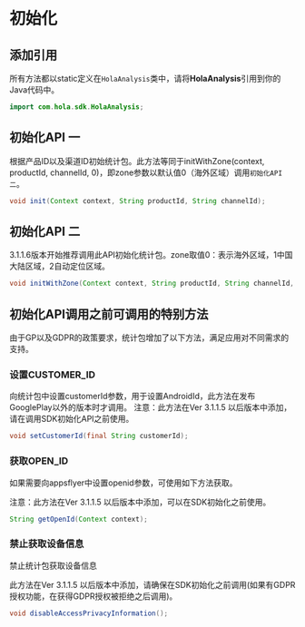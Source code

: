 # 初始化

## 添加引用
所有方法都以static定义在`HolaAnalysis`类中，请将**HolaAnalysis**引用到你的Java代码中。
```java
import com.hola.sdk.HolaAnalysis;
```

## 初始化API 一
根据产品ID以及渠道ID初始统计包。此方法等同于initWithZone(context, productId, channelId, 0)，即zone参数以默认值0（海外区域）调用`初始化API 二`。
```java
void init(Context context, String productId, String channelId);
```

## 初始化API 二
3.1.1.6版本开始推荐调用此API初始化统计包。zone取值0：表示海外区域，1中国大陆区域，2自动定位区域。
```java
void initWithZone(Context context, String productId, String channelId, int zone);
```

## 初始化API调用之前可调用的特别方法
由于GP以及GDPR的政策要求，统计包增加了以下方法，满足应用对不同需求的支持。

### 设置CUSTOMER_ID
向统计包中设置customerId参数，用于设置AndroidId，此方法在发布GooglePlay以外的版本时才调用。
注意：此方法在Ver 3.1.1.5 以后版本中添加，请在调用SDK初始化API之前使用。
```java
void setCustomerId(final String customerId);
```

### 获取OPEN_ID
如果需要向appsflyer中设置openid参数，可使用如下方法获取。

注意：此方法在Ver 3.1.1.5 以后版本中添加，可以在SDK初始化之前使用。
 ```java
String getOpenId(Context context);
```

### 禁止获取设备信息
禁止统计包获取设备信息

此方法在Ver 3.1.1.5 以后版本中添加，请确保在SDK初始化之前调用(如果有GDPR 授权功能，在获得GDPR授权被拒绝之后调用)。
```java
void disableAccessPrivacyInformation();
```




